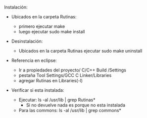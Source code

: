 Instalación:

- Ubicados en la carpeta Rutinas:
  - primero ejecutar make
  - luego ejecutar sudo make install

- Desinstalación:
  - Ubicados en la carpeta Rutinas ejecutar sudo make uninstall

- Referencia en eclipse:
  - Ir a propiedades del proyecto/ C/C++ Build /Settings 
  - pestaña Tool Settings/GCC C Linker/Libraries
  - agregar Rutinas en Libraries(-l) 

- Verificar si esta instalada:
  - Ejecutar: ls -al /usr/lib | grep Rutinas*
    - Si no devuelve nada es porque no esta instalada
  - Para las commons: ls -al /usr/lib | grep commons*
